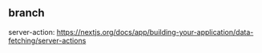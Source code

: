 ## branch
server-action: https://nextjs.org/docs/app/building-your-application/data-fetching/server-actions
